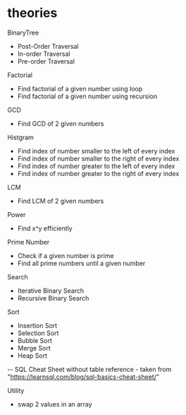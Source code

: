 # theories

BinaryTree
- Post-Order Traversal
- In-order Traversal
- Pre-order Traversal

Factorial
- Find factorial of a given number using loop
- Find factorial of a given number using recursion

GCD
- Find GCD of 2 given numbers

Histgram
- Find index of number smaller to the left of every index
- Find index of number smaller to the right of every index
- Find index of number greater to the left of every index
- Find index of number greater to the right of every index

LCM
- Find LCM of 2 given numbers

Power
- Find x^y efficiently

Prime Number
- Check if a given number is prime
- Find all prime numbers until a given number

Search
- Iterative Binary Search
- Recursive Binary Search

Sort
- Insertion Sort
- Selection Sort
- Bubble Sort
- Merge Sort
- Heap Sort

-- SQL Cheat Sheet without table reference - taken from "https://learnsql.com/blog/sql-basics-cheat-sheet/"

Utility
- swap 2 values in an array
